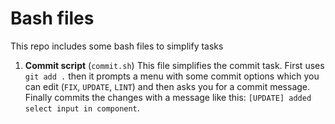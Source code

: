 # __Bash files__
This repo includes some bash files to simplify tasks
1) __Commit script__ (`commit.sh`)
This file simplifies the commit task. First uses `git add .` then it prompts a menu with some commit options which you can edit (`FIX`, `UPDATE`, `LINT`) and then asks you for a commit message. Finally commits the changes with a message like this: `[UPDATE] added select input in component`. 
